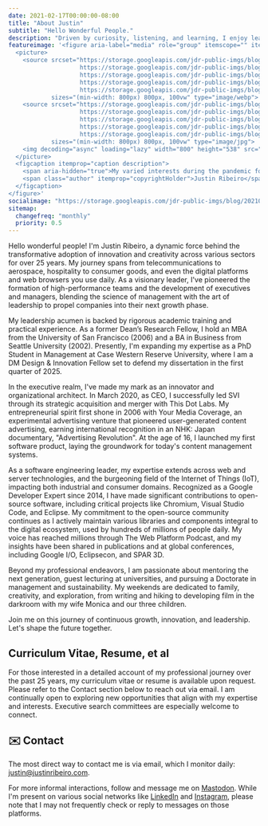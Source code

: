 ```yaml
---
date: 2021-02-17T00:00:00-08:00
title: "About Justin"
subtitle: "Hello Wonderful People."
description: "Driven by curiosity, listening, and learning, I enjoy leading a prolific multi-hyphenate existence: business leader, engineer, teacher, mentor, writer, photographer, maker among many other pursuits."
featureimage: '<figure aria-label="media" role="group" itemscope="" itemprop="associatedMedia" itemtype="http://schema.org/ImageObject">
  <picture>
    <source srcset="https://storage.googleapis.com/jdr-public-imgs/blog/20210217-about-me-640.webp 640w,
                    https://storage.googleapis.com/jdr-public-imgs/blog/20210217-about-me-800.webp 800w,
                    https://storage.googleapis.com/jdr-public-imgs/blog/20210217-about-me-1024.webp 1024w,
                    https://storage.googleapis.com/jdr-public-imgs/blog/20210217-about-me-1280.webp 1280w,
                    https://storage.googleapis.com/jdr-public-imgs/blog/20210217-about-me-1600.webp 1600w"
            sizes="(min-width: 800px) 800px, 100vw" type="image/webp">
    <source srcset="https://storage.googleapis.com/jdr-public-imgs/blog/20210217-about-me-640.jpg 640w,
                    https://storage.googleapis.com/jdr-public-imgs/blog/20210217-about-me-800.jpg 800w,
                    https://storage.googleapis.com/jdr-public-imgs/blog/20210217-about-me-1024.jpg 1024w,
                    https://storage.googleapis.com/jdr-public-imgs/blog/20210217-about-me-1280.jpg 1280w,
                    https://storage.googleapis.com/jdr-public-imgs/blog/20210217-about-me-1600.jpg 1600w"
            sizes="(min-width: 800px) 800px, 100vw" type="image/jpg">
    <img decoding="async" loading="lazy" width="800" height="538" src="https://storage.googleapis.com/jdr-public-imgs/blog/20210217-about-me-800.jpg" alt="My varied interests during the pandemic for my Polaroid piece for EMULSIVE.">
  </picture>
  <figcaption itemprop="caption description">
    <span aria-hidden="true">My varied interests during the pandemic for my Polaroid piece for EMULSIVE.</span>
    <span class="author" itemprop="copyrightHolder">Justin Ribeiro</span>
  </figcaption>
</figure>'
socialimage: "https://storage.googleapis.com/jdr-public-imgs/blog/20210217-about-me-800.jpg"
sitemap:
  changefreq: "monthly"
  priority: 0.5
---
```


Hello wonderful people! I'm Justin Ribeiro, a dynamic force behind the transformative adoption of innovation and creativity across various sectors for over 25 years. My journey spans from telecommunications to aerospace, hospitality to consumer goods, and even the digital platforms and web browsers you use daily. As a visionary leader, I've pioneered the formation of high-performance teams and the development of executives and managers, blending the science of management with the art of leadership to propel companies into their next growth phase.

My leadership acumen is backed by rigorous academic training and practical experience. As a former Dean’s Research Fellow, I hold an MBA from the University of San Francisco (2006) and a BA in Business from Seattle University (2002). Presently, I'm expanding my expertise as a PhD Student in Management at Case Western Reserve University, where I am a DM Design & Innovation Fellow set to defend my dissertation in the first quarter of 2025.

In the executive realm, I've made my mark as an innovator and organizational architect. In March 2020, as CEO, I successfully led SVI through its strategic acquisition and merger with This Dot Labs. My entrepreneurial spirit first shone in 2006 with Your Media Coverage, an experimental advertising venture that pioneered user-generated content advertising, earning international recognition in an NHK: Japan documentary, "Advertising Revolution". At the age of 16, I launched my first software product, laying the groundwork for today's content management systems.

As a software engineering leader, my expertise extends across web and server technologies, and the burgeoning field of the Internet of Things (IoT), impacting both industrial and consumer domains. Recognized as a Google Developer Expert since 2014, I have made significant contributions to open-source software, including critical projects like Chromium, Visual Studio Code, and Eclipse. My commitment to the open-source community continues as I actively maintain various libraries and components integral to the digital ecosystem, used by hundreds of millions of people daily. My voice has reached millions through The Web Platform Podcast, and my insights have been shared in publications and at global conferences, including Google I/O, Eclipsecon, and SPAR 3D.

Beyond my professional endeavors, I am passionate about mentoring the next generation, guest lecturing at universities, and pursuing a Doctorate in management and sustainability. My weekends are dedicated to family, creativity, and exploration, from writing and hiking to developing film in the darkroom with my wife Monica and our three children.

Join me on this journey of continuous growth, innovation, and leadership. Let's shape the future together.

## Curriculum Vitae, Resume, et al

For those interested in a detailed account of my professional journey over the past 25 years, my curriculum vitae or resume is available upon request. Please refer to the Contact section below to reach out via email. I am continually open to exploring new opportunities that align with my expertise and interests. Executive search committees are especially welcome to connect.

## ✉️ Contact

The most direct way to contact me is via email, which I monitor daily: [justin@justinribeiro.com](mailto:justin@justinribeiro.com&subject=[Contact%20Justin]%20Your%20Subject%20Here&body=Dear%20Mr.%20Justin,).

For more informal interactions, follow and message me on <a rel="me" href="https://ribeiro.social/@justin">Mastodon</a>. While I'm present on various social networks like <a rel="me" href="https://www.linkedin.com/in/justinribeiro">LinkedIn</a> and <a rel="me" href="https://www.instagram.com/justin.d.ribeiro/">Instagram</a>, please note that I may not frequently check or reply to messages on those platforms.

